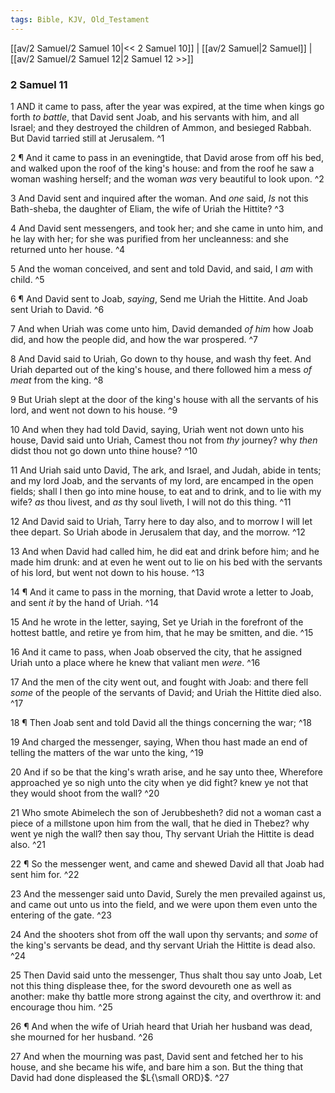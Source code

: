 ```yaml
---
tags: Bible, KJV, Old_Testament
---
```


[[av/2 Samuel/2 Samuel 10|<< 2 Samuel 10]] | [[av/2 Samuel|2 Samuel]] | [[av/2 Samuel/2 Samuel 12|2 Samuel 12 >>]]

### 2 Samuel 11

1 AND it came to pass, after the year was expired, at the time when kings go forth _to_ _battle_, that David sent Joab, and his servants with him, and all Israel; and they destroyed the children of Ammon, and besieged Rabbah. But David tarried still at Jerusalem. ^1

2 ¶ And it came to pass in an eveningtide, that David arose from off his bed, and walked upon the roof of the king's house: and from the roof he saw a woman washing herself; and the woman _was_ very beautiful to look upon. ^2

3 And David sent and inquired after the woman. And _one_ said, _Is_ not this Bath-sheba, the daughter of Eliam, the wife of Uriah the Hittite? ^3

4 And David sent messengers, and took her; and she came in unto him, and he lay with her; for she was purified from her uncleanness: and she returned unto her house. ^4

5 And the woman conceived, and sent and told David, and said, I _am_ with child. ^5

6 ¶ And David sent to Joab, _saying_, Send me Uriah the Hittite. And Joab sent Uriah to David. ^6

7 And when Uriah was come unto him, David demanded _of_ _him_ how Joab did, and how the people did, and how the war prospered. ^7

8 And David said to Uriah, Go down to thy house, and wash thy feet. And Uriah departed out of the king's house, and there followed him a mess _of_ _meat_ from the king. ^8

9 But Uriah slept at the door of the king's house with all the servants of his lord, and went not down to his house. ^9

10 And when they had told David, saying, Uriah went not down unto his house, David said unto Uriah, Camest thou not from _thy_ journey? why _then_ didst thou not go down unto thine house? ^10

11 And Uriah said unto David, The ark, and Israel, and Judah, abide in tents; and my lord Joab, and the servants of my lord, are encamped in the open fields; shall I then go into mine house, to eat and to drink, and to lie with my wife? _as_ thou livest, and _as_ thy soul liveth, I will not do this thing. ^11

12 And David said to Uriah, Tarry here to day also, and to morrow I will let thee depart. So Uriah abode in Jerusalem that day, and the morrow. ^12

13 And when David had called him, he did eat and drink before him; and he made him drunk: and at even he went out to lie on his bed with the servants of his lord, but went not down to his house. ^13

14 ¶ And it came to pass in the morning, that David wrote a letter to Joab, and sent _it_ by the hand of Uriah. ^14

15 And he wrote in the letter, saying, Set ye Uriah in the forefront of the hottest battle, and retire ye from him, that he may be smitten, and die. ^15

16 And it came to pass, when Joab observed the city, that he assigned Uriah unto a place where he knew that valiant men _were_. ^16

17 And the men of the city went out, and fought with Joab: and there fell _some_ of the people of the servants of David; and Uriah the Hittite died also. ^17

18 ¶ Then Joab sent and told David all the things concerning the war; ^18

19 And charged the messenger, saying, When thou hast made an end of telling the matters of the war unto the king, ^19

20 And if so be that the king's wrath arise, and he say unto thee, Wherefore approached ye so nigh unto the city when ye did fight? knew ye not that they would shoot from the wall? ^20

21 Who smote Abimelech the son of Jerubbesheth? did not a woman cast a piece of a millstone upon him from the wall, that he died in Thebez? why went ye nigh the wall? then say thou, Thy servant Uriah the Hittite is dead also. ^21

22 ¶ So the messenger went, and came and shewed David all that Joab had sent him for. ^22

23 And the messenger said unto David, Surely the men prevailed against us, and came out unto us into the field, and we were upon them even unto the entering of the gate. ^23

24 And the shooters shot from off the wall upon thy servants; and _some_ of the king's servants be dead, and thy servant Uriah the Hittite is dead also. ^24

25 Then David said unto the messenger, Thus shalt thou say unto Joab, Let not this thing displease thee, for the sword devoureth one as well as another: make thy battle more strong against the city, and overthrow it: and encourage thou him. ^25

26 ¶ And when the wife of Uriah heard that Uriah her husband was dead, she mourned for her husband. ^26

27 And when the mourning was past, David sent and fetched her to his house, and she became his wife, and bare him a son. But the thing that David had done displeased the $L{\small ORD}$. ^27
